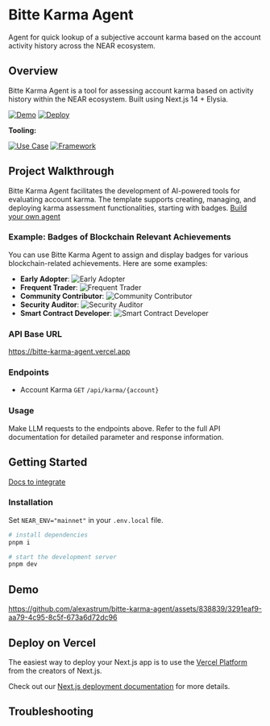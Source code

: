 # Bitte Karma Agent

Agent for quick lookup of a subjective account karma based on the account activity history across the NEAR ecosystem.

## Overview

Bitte Karma Agent is a tool for assessing account karma based on activity history within the NEAR ecosystem. Built using Next.js 14 + Elysia.

[![Demo](https://img.shields.io/badge/Demo-Visit%20Demo-brightgreen)](https://bitte-karma-agent.vercel.app/)
[![Deploy](https://img.shields.io/badge/Deploy-on%20Vercel-blue)](https://vercel.com/new/clone?repository-url=https%3A%2F%2Fgithub.com%2Falexastrum%2Fbitte-karma-agent)

**Tooling:**

[![Use Case](https://img.shields.io/badge/Use%20Case-AI-blue)](#)
[![Framework](https://img.shields.io/badge/Framework-Next.js%2014-blue)](#)

## Project Walkthrough

Bitte Karma Agent facilitates the development of AI-powered tools for evaluating account karma. The template supports creating, managing, and deploying karma assessment functionalities, starting with badges. [Build your own agent](https://docs.mintbase.xyz/ai/assistant-plugins)

### Example: Badges of Blockchain Relevant Achievements

You can use Bitte Karma Agent to assign and display badges for various blockchain-related achievements. Here are some examples:

- **Early Adopter**: ![Early Adopter](https://img.shields.io/badge/Early%20Adopter-blue)
- **Frequent Trader**: ![Frequent Trader](https://img.shields.io/badge/Frequent%20Trader-green)
- **Community Contributor**: ![Community Contributor](https://img.shields.io/badge/Community%20Contributor-yellow)
- **Security Auditor**: ![Security Auditor](https://img.shields.io/badge/Security%20Auditor-red)
- **Smart Contract Developer**: ![Smart Contract Developer](https://img.shields.io/badge/Smart%20Contract%20Developer-purple)

### API Base URL

<https://bitte-karma-agent.vercel.app>

### Endpoints

- Account Karma `GET` `/api/karma/{account}`

### Usage

Make LLM requests to the endpoints above. Refer to the full API documentation for detailed parameter and response information.

## Getting Started

[Docs to integrate](https://docs.mintbase.xyz/ai/assistant-plugins)

### Installation

Set `NEAR_ENV="mainnet"` in your `.env.local` file.

```bash
# install dependencies
pnpm i

# start the development server
pnpm dev
```

## Demo

https://github.com/alexastrum/bitte-karma-agent/assets/838839/3291eaf9-aa79-4c95-8c5f-673a6d72dc96

## Deploy on Vercel

The easiest way to deploy your Next.js app is to use the [Vercel Platform](https://vercel.com/new?utm_medium=default-template&filter=next.js&utm_source=create-next-app&utm_campaign=create-next-app-readme) from the creators of Next.js.

Check out our [Next.js deployment documentation](https://nextjs.org/docs/deployment) for more details.

## Troubleshooting
